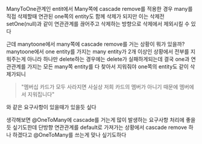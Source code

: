 
ManyToOne관계인 entit에서 Many쪽에 cascade remove를 적용한 경우
many를 직접 삭제할때 연관된 one쪽의 entity도 함께 삭제가 되지만 이는 삭제전 setOne(null)과 같이 연관관계를 끊어주고 삭제하는 방향으로 삭제에서 제외시킬 수 있다

근데 manytoone에서 many쪽에 cascade remove를 거는 상황이 뭐가 있을까?
manytoone에서 one entity를 가지는 many entity가 2개 이상인 상황에서 전부를 지워주는게 아니라 하나만 delete하는 경우에는 delete가 실패하게되는데 결국 one과 연관관계를 가지는 모든 many쪽 entity를 다 찾아서 지워줘야 one쪽의 entity도 같이 삭제가되니 

> "멤버십 카드가 모두 사라지면 사실상 저희 카드의 멤버가 아니기 때문에 멤버에서 지워집니다"

와 같은 요구사항이 있을때가 있을듯 싶다


생각해보면 @OneToMany에 cascade를 거는게 많이 발생하는 요구사항 처리에 좋을듯 싶기도한데 
단방향 연관관계를 default로 가져가는 상황에서 cascade remove 하나 하겠다고 @OneToMany를 쓰는게 맞나 싶기도하다